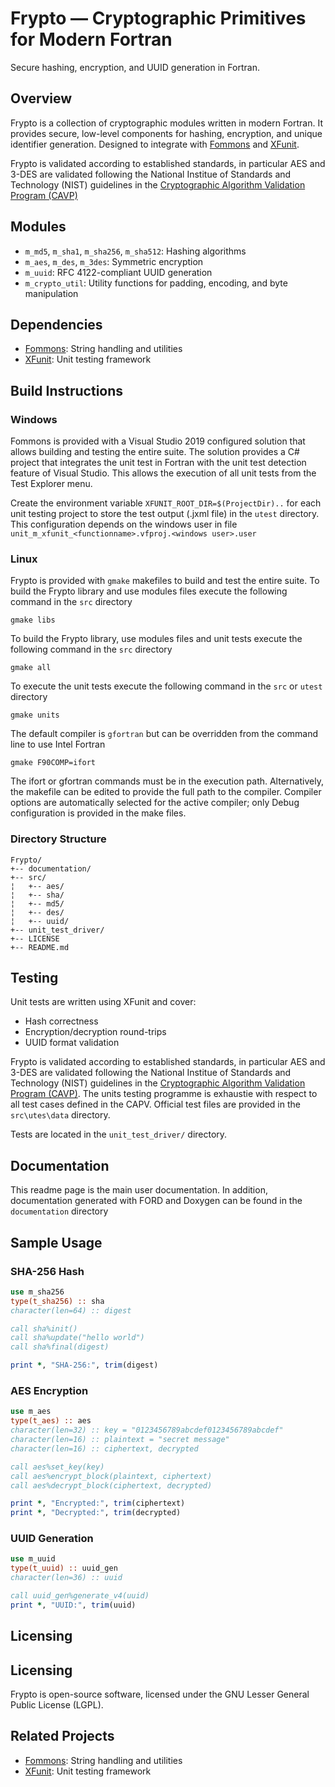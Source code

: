 # Frypto — Cryptographic Primitives for Modern Fortran

Secure hashing, encryption, and UUID generation in Fortran.


## Overview

Frypto is a collection of cryptographic modules written in modern Fortran. It provides secure, low-level components for hashing, encryption, and unique identifier generation. Designed to integrate with [Fommons](https://github.com/ffadrique/Fommons) and [XFunit](https://github.com/ffadrique/XFunit).

Frypto is validated according to established standards, in particular AES and 3-DES are validated following the National Institue of Standards and Technology (NIST) guidelines in the [Cryptographic Algorithm Validation Program (CAVP)](https://csrc.nist.gov/projects/cryptographic-algorithm-validation-program)

## Modules

- `m_md5`, `m_sha1`, `m_sha256`, `m_sha512`: Hashing algorithms  
- `m_aes`, `m_des`, `m_3des`: Symmetric encryption  
- `m_uuid`: RFC 4122-compliant UUID generation  
- `m_crypto_util`: Utility functions for padding, encoding, and byte manipulation  


## Dependencies

- [Fommons](https://github.com/ffadrique/Fommons): String handling and utilities  
- [XFunit](https://github.com/ffadrique/XFunit): Unit testing framework  


## Build Instructions

### Windows
Fommons is provided with a Visual Studio 2019 configured solution that allows building and testing the entire suite. The solution provides a C# project that integrates the unit test in Fortran with the unit test detection feature of Visual Studio. This allows the execution of all unit tests from the Test Explorer menu.

Create the environment variable `XFUNIT_ROOT_DIR=$(ProjectDir)..` for each unit testing project to store the test output (.jxml file) in the `utest` directory. This configuration depends on the windows user in file `unit_m_xfunit_<functionname>.vfproj.<windows user>.user`

### Linux
Frypto is provided with `gmake` makefiles to build and test the entire suite. 
To build the Frypto library and use modules files execute the following command in the `src` directory
```make
gmake libs
```
To build the Frypto library, use modules files and unit tests execute the following command in the `src` directory
```make
gmake all
```
To execute the unit tests execute the following command in the `src` or `utest` directory
```make
gmake units
```
The default compiler is `gfortran` but can be overridden from the command line to use Intel Fortran
```make
gmake F90COMP=ifort
```
The ifort or gfortran commands must be in the execution path.
Alternatively, the makefile can be edited to provide the full path to the compiler.
Compiler options are automatically selected for the active compiler; only Debug configuration is provided in the make files.

### Directory Structure

```
Frypto/
+-- documentation/
+-- src/
¦   +-- aes/
¦   +-- sha/
¦   +-- md5/
¦   +-- des/
¦   +-- uuid/
+-- unit_test_driver/
+-- LICENSE
+-- README.md
```

## Testing

Unit tests are written using XFunit and cover:

- Hash correctness  
- Encryption/decryption round-trips
- UUID format validation  

Frypto is validated according to established standards, in particular AES and 3-DES are validated following the National Institue of Standards and Technology (NIST) guidelines in the [Cryptographic Algorithm Validation Program (CAVP)](https://csrc.nist.gov/projects/cryptographic-algorithm-validation-program).
The units testing programme is exhaustie with respect to all test cases defined in the CAPV. Official test files are provided  in the `src\utes\data` directory.

Tests are located in the `unit_test_driver/` directory.

## Documentation

This readme page is the main user documentation. In addition, documentation generated with FORD and Doxygen can be found in the `documentation` directory

## Sample Usage

### SHA-256 Hash

```fortran
use m_sha256
type(t_sha256) :: sha
character(len=64) :: digest

call sha%init()
call sha%update("hello world")
call sha%final(digest)

print *, "SHA-256:", trim(digest)
```

### AES Encryption

```fortran
use m_aes
type(t_aes) :: aes
character(len=32) :: key = "0123456789abcdef0123456789abcdef"
character(len=16) :: plaintext = "secret message"
character(len=16) :: ciphertext, decrypted

call aes%set_key(key)
call aes%encrypt_block(plaintext, ciphertext)
call aes%decrypt_block(ciphertext, decrypted)

print *, "Encrypted:", trim(ciphertext)
print *, "Decrypted:", trim(decrypted)
```

### UUID Generation

```fortran
use m_uuid
type(t_uuid) :: uuid_gen
character(len=36) :: uuid

call uuid_gen%generate_v4(uuid)
print *, "UUID:", trim(uuid)
```

## Licensing

## Licensing
Frypto is open-source software, licensed under the GNU Lesser General Public License (LGPL).

## Related Projects

- [Fommons](https://github.com/ffadrique/Fommons): String handling and utilities  
- [XFunit](https://github.com/ffadrique/XFunit): Unit testing framework  
